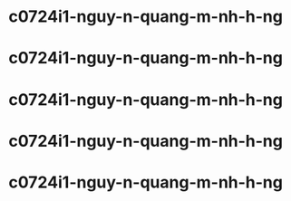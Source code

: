 # c0724i1-nguy-n-quang-m-nh-h-ng
# c0724i1-nguy-n-quang-m-nh-h-ng
# c0724i1-nguy-n-quang-m-nh-h-ng
# c0724i1-nguy-n-quang-m-nh-h-ng
# c0724i1-nguy-n-quang-m-nh-h-ng
